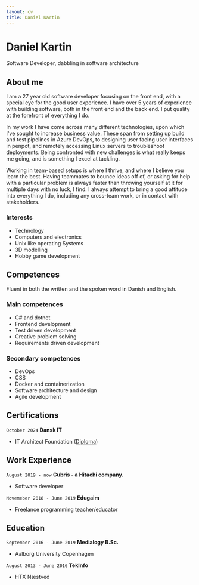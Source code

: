 ```yaml
---
layout: cv
title: Daniel Kartin
---
```

# Daniel Kartin
Software Developer, dabbling in software architecture

## About me
I am a 27 year old software developer focusing on the front end, with a special eye for the good user experience. I have over 5 years of experience with building software, both in the front end and the back end. I put quality at the forefront of everything I do.

In my work I have come across many different technologies, upon which I've sought to increase business value. These span from setting up build and test pipelines in Azure DevOps, to designing user facing user interfaces in penpot, and remotely accessing Linux servers to troubleshoot deployments. Being confronted with new challenges is what really keeps me going, and is something I excel at tackling.

Working in team-based setups is where I thrive, and where I believe you learn the best. Having teammates to bounce ideas off of, or asking for help with a particular problem is always faster than throwing yourself at it for multiple days with no luck, I find. I always attempt to bring a good attitude into everything I do, including any cross-team work, or in contact with stakeholders.

### Interests

- Technology
- Computers and electronics
- Unix like operating Systems
- 3D modelling
- Hobby game development

## Competences

Fluent in both the written and the spoken word in Danish and English.

### Main competences

- C# and dotnet
- Frontend development
- Test driven development
- Creative problem solving
- Requirements driven development

### Secondary competences

- DevOps
- CSS
- Docker and containerization
- Software architecture and design
- Agile development

## Certifications

`October 2024`
__Dansk IT__

- IT Architect Foundation ([Diploma](https://app.diplomasafe.com/en-US/diploma/d2e1e8e6f30cb0a759fcf12f030b078d14637b631))

## Work Experience

`August 2019 - now`
__Cubris - a Hitachi company.__

- Software developer

`Novemeber 2018 - June 2019`
__Edugaim__

- Freelance programming teacher/educator

## Education

`September 2016 - June 2019`
__Medialogy B.Sc.__

- Aalborg University Copenhagen

`August 2013 - June 2016`
__TekInfo__

- HTX Næstved

<!-- ### Footer

Last updated: Aug 2024 -->


